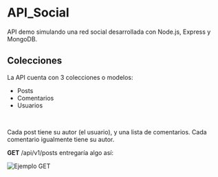 # API_Social
API demo simulando una red social desarrollada con Node.js, Express y MongoDB.
## Colecciones
La API cuenta con 3 colecciones o modelos:
* Posts
* Comentarios
* Usuarios

<br>

Cada post tiene su autor (el usuario), y una lista de comentarios. Cada comentario igualmente tiene su autor.
<br>

**GET** /api/v1/posts entregaría algo así:
<br>

![Ejemplo GET](https://github.com/user-attachments/assets/fa025975-bd30-42e9-970e-3ccb3cc7708d)